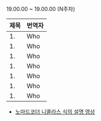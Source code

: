 19.00.00 ~ 19.00.00 (N주차)

|   제목   | 번역자  |
| :------ | :---- |
| 1. []() |  Who  |
| 1. []() |  Who  |
| 1. []() |  Who  |
| 1. []() |  Who  |
| 1. []() |  Who  |
| 1. []() |  Who  |
| 1. []() |  Who  |

- [노마드코더 니콜라스 식의 설명 영상](https://www.youtube.com/watch?v=QkFkFqg-J04)
